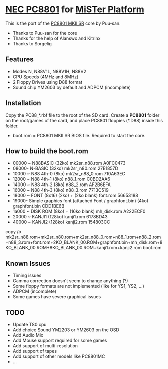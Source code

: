 # [NEC PC8801](https://en.wikipedia.org/wiki/PC88) for [MiSTer Platform](https://github.com/MiSTer-devel/Main_MiSTer/wiki)

This is the port of the [PC8801 MKII SR](http://fpga8801.seesaa.net/category/21233167-1.html) core by Puu-san.

- Thanks to Puu-san for the core
- Thanks for the help of Alanswx and Kitrinx
- Thanks to Sorgelig

## Features
* Modes N, N88V1L, N88V1H, N88V2
* CPU Speeds (4MHz and 8MHz)
* 2 Floppy Drives using D88 format
* Sound chip YM2603 by default and ADPCM (incomplete)

## Installation
Copy the PC88_\*.rbf file to the root of the SD card. Create a **PC8801** folder on the root/games of the card, and place PC8801 floppies (\*.D88) inside this folder. 
- boot.rom = PC8801 MKII SR BIOS file.  Required to start the core.

## How to build the boot.rom

- 00000 ~ N88BASIC (32ko) mk2sr_n88.rom A0FC0473
- 08000- N-BASIC (32ko) mk2sr_n80.rom 27E1857D
- 10000 ~ N88 4th-0 (8ko) mk2sr_n88_0.rom 710A63EC
- 12000 ~ N88 4th-1 (8ko) n88_1.rom C0BD2AA6
- 14000 ~ N88 4th-2 (8ko) n88_2.rom AF2B6EFA
- 16000 ~ N88 4th-3 (8ko) n88_3.rom 7713C519
- 18000 ~ FONT (8x16) (2ko) + (2ko blank) font.rom 56653188
- 19000- Simple graphics font (attached Font / graphfont.bin) (4ko) graphfont.bin CDD1BE6B
- 1a000 ~ DISK ROM (8ko) + (16ko blank) mh_disk.rom A222ECF0
- 20000 ~ KANJI1 (128ko) kanji1.rom 6178BD43
- 40000 ~ KANJI2 (128ko) kanji2.rom 154803CC

copy /b mk2sr_n88.rom+mk2sr_n80.rom+mk2sr_n88_0.rom+n88_1.rom+n88_2.rom+n88_3.rom+font.rom+2KO_BLANK_00.ROM+graphfont.bin+mh_disk.rom+8KO_BLANK_00.ROM+8KO_BLANK_00.ROM+kanji1.rom+kanji2.rom boot.rom

## Known Issues
- Timing issues
- Gamma correction doesn't seem to change anything (?)
- Some floppy formats are not implemented (like for YS1, YS2, ...)
- ADPCM (incomplete)
- Some games have severe graphical issues

## TODO
- Update T80 cpu
- Add choice Sound YM2203 or YM2603 on the OSD
- Add Audio Mix
- Add Mouse support required for some games
- Add support of multi-resolution
- Add support of tapes
- Add support of other models like PC8801MC
- ...
